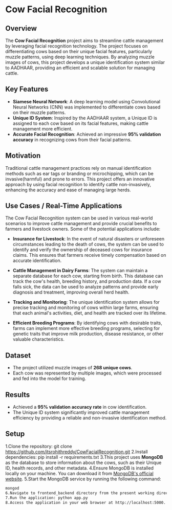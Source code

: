# Cow Facial Recognition

## Overview

The **Cow Facial Recognition** project aims to streamline cattle management by leveraging facial recognition technology. The project focuses on differentiating cows based on their unique facial features, particularly muzzle patterns, using deep learning techniques. By analyzing muzzle images of cows, this project develops a unique identification system similar to AADHAAR, providing an efficient and scalable solution for managing cattle.

## Key Features

- **Siamese Neural Network**: A deep learning model using Convolutional Neural Networks (CNN) was implemented to differentiate cows based on their muzzle patterns.
- **Unique ID System**: Inspired by the AADHAAR system, a Unique ID is assigned to each cow based on its facial features, making cattle management more efficient.
- **Accurate Facial Recognition**: Achieved an impressive **95% validation accuracy** in recognizing cows from their facial patterns.

## Motivation

Traditional cattle management practices rely on manual identification methods such as ear tags or branding or microchipping, which can be invasive(harmful) and prone to errors. This project offers an innovative approach by using facial recognition to identify cattle non-invasively, enhancing the accuracy and ease of managing large herds.

## Use Cases / Real-Time Applications

The Cow Facial Recognition system can be used in various real-world scenarios to improve cattle management and provide crucial benefits to farmers and livestock owners. Some of the potential applications include:

- **Insurance for Livestock**: In the event of natural disasters or unforeseen circumstances leading to the death of cows, the system can be used to identify and verify the ownership of deceased cows for insurance claims. This ensures that farmers receive timely compensation based on accurate identification.
  
- **Cattle Management in Dairy Farms**: The system can maintain a separate database for each cow, starting from birth. This database can track the cow's health, breeding history, and production data. If a cow falls sick, the data can be used to analyze patterns and provide early diagnosis and treatment, improving overall herd health.

- **Tracking and Monitoring**: The unique identification system allows for precise tracking and monitoring of cows within large farms, ensuring that each animal's activities, diet, and health are tracked over its lifetime.

- **Efficient Breeding Programs**: By identifying cows with desirable traits, farms can implement more effective breeding programs, selecting for genetic traits that improve milk production, disease resistance, or other valuable characteristics.

## Dataset

- The project utilized muzzle images of **268 unique cows**.
- Each cow was represented by multiple images, which were processed and fed into the model for training.

## Results

- Achieved a **95% validation accuracy rate** in cow identification.
- The Unique ID system significantly improved cattle management efficiency by providing a reliable and non-invasive identification method.

## Setup

1.Clone the repository: git clone https://github.com/itsrohithreddy/CowFacialRecognition.git
2.Install dependencies: pip install -r requirements.txt
3.This project uses **MongoDB** as the database to store information about the cows, such as their Unique ID, health records, and other metadata.
4.Ensure MongoDB is installed locally on your machine. You can download it from [MongoDB's official website](https://www.mongodb.com/try/download/community).
5.Start the MongoDB service by running the following command:
   ```bash
   mongod
6.Navigate to frontend_backend directory from the present working directory.
7.Run the application: python app.py
8.Access the application in your web browser at http://localhost:5000.

